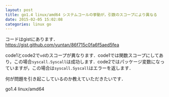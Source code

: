 ```yaml
---
layout: post
title: go1.4 linux/amd64 システムコールの挙動が，引数のスコープにより異なる
date: 2015-02-05 15:02:08
categories: linux go
---
```

<p>コードはgistにあります．<br>
<a href="https://gist.github.com/yuntan/86f715c0fa6f5aed5fea" rel="nofollow">https://gist.github.com/yuntan/86f715c0fa6f5aed5fea</a></p>

<p>code1とcode2で<code>vd</code>のスコープが異なります．code1では関数スコープにしてあり，この場合<code>syscall.Syscall</code>は成功します．code2ではパッケージ変数になっていますが，この場合は<code>syscall.Syscall</code>はエラーを返します．</p>

<p>何が問題を引き起こしているのか教えていただきたいです．</p>

<p>go1.4 linux/amd64 </p>
